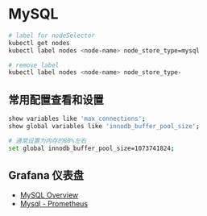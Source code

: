 # MySQL

```bash
# label for nodeSelector
kubectl get nodes
kubectl label nodes <node-name> node_store_type=mysql

# remove label
kubectl label nodes <node-name> node_store_type-
```

## 常用配置查看和设置

```bash
show variables like 'max_connections';
show global variables like 'innodb_buffer_pool_size';

# 通常设置为内存的80%左右
set global innodb_buffer_pool_size=1073741824;
```

## Grafana 仪表盘

- [MySQL Overview](https://grafana.com/grafana/dashboards/7362)
- [Mysql - Prometheus](https://grafana.com/grafana/dashboards/6239)
